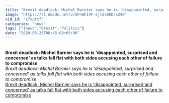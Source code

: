 ```yaml
---
title: "Brexit deadlock: Michel Barnier says he is 'disappointed, surprised and concerned' as talks fall flat with both sides accusing each other of failure to compromise"
image: "https://s1.dmcdn.net/v/SPnWh1VF-zjtdS8hD/x240"
vid_id: "x7vpfzf"
categories: "news"
tags: ["Inews","Brexit","Politics"]
date: "2020-08-26T08:45:08+03:00"
---
```

<br><b>Brexit deadlock: Michel Barnier says he is 'disappointed, surprised and concerned' as talks fall flat with both sides accusing each other of failure to compromise</b><br> <i>Brexit deadlock: Michel Barnier says he is 'disappointed, surprised and concerned' as talks fall flat with both sides accusing each other of failure to compromise</i><br> <u>Brexit deadlock: Michel Barnier says he is 'disappointed, surprised and concerned' as talks fall flat with both sides accusing each other of failure to compromise</u>
